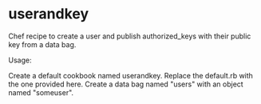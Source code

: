 userandkey
==========

Chef recipe to create a user and publish authorized_keys with their public key from a data bag.

Usage:

Create a default cookbook named userandkey. Replace the default.rb with the one provided here. Create a data bag named "users" with an object named "someuser". 
